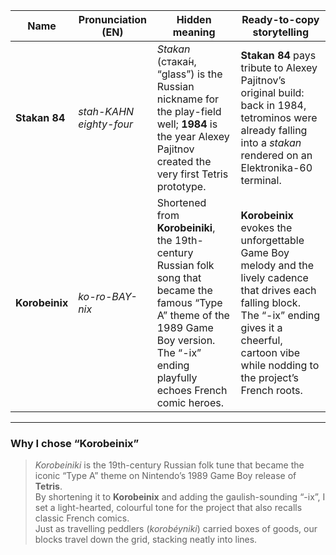 | Name          | Pronunciation (EN) | Hidden meaning | Ready-to-copy storytelling |
|---------------|--------------------|----------------|---------------------------|
| **Stakan 84** | *stah-KAHN eighty-four* | *Stakan* (стака́н, “glass”) is the Russian nickname for the play-field well; **1984** is the year Alexey Pajitnov created the very first Tetris prototype. | **Stakan 84** pays tribute to Alexey Pajitnov’s original build: back in 1984, tetrominos were already falling into a *stakan* rendered on an Elektronika-60 terminal. |
| **Korobeinix** | *ko-ro-BAY-nix* | Shortened from **Korobeiniki**, the 19th-century Russian folk song that became the famous “Type A” theme of the 1989 Game Boy version. The “-ix” ending playfully echoes French comic heroes. | **Korobeinix** evokes the unforgettable Game Boy melody and the lively cadence that drives each falling block. The “-ix” ending gives it a cheerful, cartoon vibe while nodding to the project’s French roots. |

---

### Why I chose “Korobeinix”

> *Korobeiniki* is the 19th-century Russian folk tune that became the iconic “Type A” theme on Nintendo’s 1989 Game Boy release of **Tetris**.  
> By shortening it to **Korobeinix** and adding the gaulish-sounding “-ix”, I set a light-hearted, colourful tone for the project that also recalls classic French comics.  
> Just as travelling peddlers (*korobéyniki*) carried boxes of goods, our blocks travel down the grid, stacking neatly into lines.
